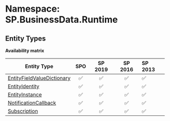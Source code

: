 # Namespace: SP.BusinessData.Runtime

## Entity Types

**Availability matrix**

Entity Type | SPO | SP 2019 | SP 2016 | SP 2013
----------|:---:|:-------:|:-------:|:-------
[EntityFieldValueDictionary](./EntityTypes/EntityFieldValueDictionary.md) | ✅ | ✅ | ✅ | ✅
[EntityIdentity](./EntityTypes/EntityIdentity.md) | ✅ | ✅ | ✅ | ✅
[EntityInstance](./EntityTypes/EntityInstance.md) | ✅ | ✅ | ✅ | ✅
[NotificationCallback](./EntityTypes/NotificationCallback.md) | ✅ | ✅ | ✅ | ✅
[Subscription](./EntityTypes/Subscription.md) | ✅ | ✅ | ✅ | ✅

